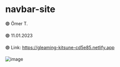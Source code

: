 # navbar-site
🟣 Ömer T.

🟣 11.01.2023

🟣 Link: https://gleaming-kitsune-cd5e85.netlify.app

![image](https://user-images.githubusercontent.com/122406455/211674023-414e4bc3-7c43-40ce-83ab-640c92b5df56.png)

